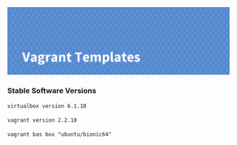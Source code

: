 ![Vagrant Configuration](./banner.png)

### Stable Software Versions

```
virtualbox version 6.1.10

vagrant version 2.2.10

vagrant bas box "ubuntu/bionic64"
```
